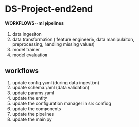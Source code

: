 # DS-Project-end2end

#### WORKFLOWS--ml pipelines

1. data ingesiton
2. data transformation ( feature engineerin, data manipulaiton, preprocessing, handling missing values)
3. model trainer
4. model evaluation


## workflows
1. update config.yaml (during data ingestion)
2. update schema.yaml (data validation)
3. update params.yaml
4. update the entity
5. update the configuration manager in src confiog
6. update the components
7. update the pipelines
8. update the main.py